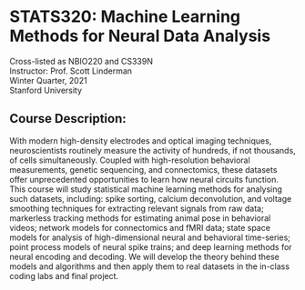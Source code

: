 # STATS320: Machine Learning Methods for Neural Data Analysis
Cross-listed as NBIO220 and CS339N <br>
Instructor: Prof. Scott Linderman <br>
Winter Quarter, 2021 <br>
Stanford University

## Course Description:
With modern high-density electrodes and optical imaging techniques, neuroscientists routinely measure the activity of hundreds, if not thousands, of cells simultaneously.  Coupled with high-resolution behavioral measurements, genetic sequencing, and connectomics, these datasets offer unprecedented opportunities to learn how neural circuits function.  This course will study statistical machine learning methods for analysing such datasets, including: spike sorting, calcium deconvolution, and voltage smoothing techniques for extracting relevant signals from raw data; markerless tracking methods for estimating animal pose in behavioral videos; network models for connectomics and fMRI data; state space models for analysis of high-dimensional neural and behavioral time-series; point process models of neural spike trains; and deep learning methods for neural encoding and decoding. We will develop the theory behind these models and algorithms and then apply them to real datasets in the in-class coding labs and final project.

